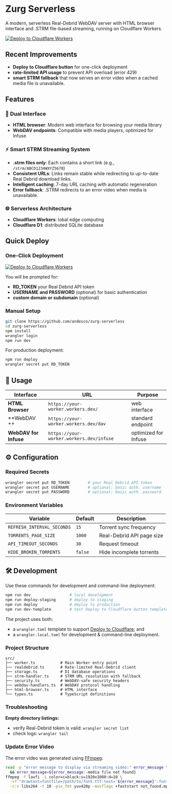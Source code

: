 # Zurg Serverless

A modern, serverless Real-Debrid WebDAV server with HTML browser interface and .STRM file-based streaming, running on Cloudflare Workers.

[![Deploy to Cloudflare Workers](https://deploy.workers.cloudflare.com/button)](https://deploy.workers.cloudflare.com/?url=https://github.com/debridmediamanager/zurg-serverless)

## Recent Improvements

- **Deploy to Cloudflare button** for one-click deployment
- **rate-limited API usage** to prevent API overload (error 429)
- **smart STRM fallback** that now serves an error video when a cached media file is unavailable.

## Features

### 🎯 **Dual Interface**
- **HTML browser**: Modern web interface for browsing your media library
- **WebDAV endpoints**: Compatible with media players, optimized for Infuse

### ⚡ **Smart STRM Streaming System**
- **.strm files only**: Each contains a short link (e.g., `/strm/ABCD1234WXYZ5678`)
- **Consistent URLs**: Links remain stable while redirecting to up-to-date Real Debrid download links.
- **Intelligent caching**: 7-day URL caching with automatic regeneration
- **Error fallback**: .STRM redirects to an error video when media is unavailable.

### 🌐 **Serverless Architecture**
- **Cloudflare Workers**: lobal edge computing
- **Cloudflare D1**: distributed SQLite database

## Quick Deploy

### One-Click Deployment
[![Deploy to Cloudflare Workers](https://deploy.workers.cloudflare.com/button)](https://deploy.workers.cloudflare.com/?url=https://github.com/debridmediamanager/zurg-serverless)

You will be prompted for:
- **RD_TOKEN** your Real Debrid API token
- **USERNAME and PASSWORD** (optional) for basic authentication
- **custom domain or subdomain** (optional)

### Manual Setup

```bash
git clone https://github.com/andesco/zurg-serverless
cd zurg-serverless
npm install
wrangler login
npm run dev
```

For production deployment:
```bash
npm run deploy
wrangler secret put RD_TOKEN
```

## 🎯 Usage

| Interface | URL | Purpose |
|-----------|-----|---------|
| **HTML Browser** | `https://your-worker.workers.dev/` | web interface |
| **WebDAV ** | `https://your-worker.workers.dev/dav` | standard endpoint|
| **WebDAV for Infuse** | `https://your-worker.workers.dev/infuse` | optimized for Infuse |

## ⚙️ Configuration

### Required Secrets
```bash
wrangler secret put RD_TOKEN        # your Real Debrid API token
wrangler secret put USERNAME        # optional: basic auth. username
wrangler secret put PASSWORD        # optional: basic auth. password
```

### Environment Variables
| Variable | Default | Description |
|----------|---------|-------------|
| `REFRESH_INTERVAL_SECONDS` | `15` | Torrent sync frequency |
| `TORRENTS_PAGE_SIZE` | `1000` | Real-Debrid API page size |
| `API_TIMEOUT_SECONDS` | `30` | Request timeout |
| `HIDE_BROKEN_TORRENTS` | `false` | Hide incomplete torrents |

## 🛠️ Development

Use these commands for development and command-line deployment:

```bash
npm run dev                 # local development
npm run deploy-staging      # deploy to staging
npm run deploy              # deploy to production
npm run dev-template        # test Deploy to Cloudflare button template
```

The project uses both:
- a `wrangler.toml` template to support [Deploy to Cloudflare](https://developers.cloudflare.com/workers/platform/deploy-buttons/); and
- a `wrangler.local.toml` for development & command-line deployment.

### Project Structure
```
src/
├── worker.ts           # Main Worker entry point
├── realdebrid.ts       # Rate-limited Real-Debrid client
├── storage.ts          # D1 database operations
├── strm-handler.ts     # STRM URL resolution with fallback
├── security.ts         # WebDAV-safe security headers
├── webdav-handlers.ts  # WebDAV protocol handling
├── html-browser.ts     # HTML interface
└── types.ts            # TypeScript definitions
```

### Troubleshooting

**Empty directory listings:**
- verify Real-Debrid token is valid: `wrangler secret list`
- check logs: `wrangler tail`

### Update Error Video

The error video was generated using [FFmpeg](https://ffmpeg.org):

```bash not_found.mp4
read -p "error message to display via streaming video:" error_message \
  && error_message=${error_message:-media file not found}
ffmpeg -f lavfi -i color=c=black:s=1920x1080:d=10 \
  -vf "drawtext=fontfile=/path/to/font.ttf:text='${error_message}':fontsize=96:fontcolor=white:x=(w-text_w)/2:y=(h-text_h)/2" \
  -c:v libx264 -t 10 -pix_fmt yuv420p -movflags +faststart not_found.mp4
  ```

